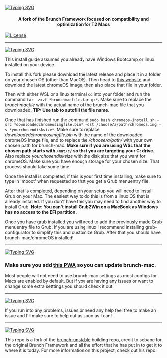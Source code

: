 [license-url]: ./LICENSE
[license-shield]: https://img.shields.io/github/license/sebanc/brunch?label=License&logo=Github&style=flat-square

<a href="https://git.io/typing-svg"><img src="https://readme-typing-svg.demolab.com?font=Trebuchet+MS&weight=100&size=45&duration=3000&color=F7F7F7&center=true&vCenter=true&repeat=false&random=false&width=1000&lines=Brunch-mac+Framework" alt="Typing SVG" /></a>
<h4 align="center">A fork of the Brunch Framework focused on compatibility and optimization for T2 Macs</h4>

[![License][license-shield]][license-url]

<hr>

<a href="https://git.io/typing-svg"><img src="https://readme-typing-svg.demolab.com?font=Trebuchet+MS&weight=100&size=24&duration=3000&color=A0ECF7&vCenter=true&repeat=false&random=false&width=300&lines=Install+instructions" alt="Typing SVG" /></a>

This install guide assumes you already have Windows Bootcamp or linux installed on your device.

To install this fork please download the latest release and place it in a folder on your chosen OS (other than MacOS). Then head to [this website](https://cros.tech/device/shyvana/) and download the latest chromeOS image, then also place that file in your folder. 

Then with either WSL or a linux terminal `cd` into your folder and run the command `tar -zxvf *brunchmacfile.tar.gz*`. Make sure to replace the *brunchmacfile* with the actual name of the brunch-mac file that you downloaded. **TIP: Use tab to autofill the file name.**

Once that has finished run the command `sudo bash chromeos-install.sh -src *downloadedchromeosimgfile.bin* -dst /choose/a/path/chromeos.img -s *yourchosendisksize*`. Make sure to replace *downloadedchromeosimgfile.bin* with the name of the downloaded chromeOS image file, and to replace the */choose/a/path/* with your own chosen path for brunch-mac. **Make sure if you are using WSL that the chosen path starts with `/mnt/c/` so that you are targeting your C: drive.** Also replace *yourchosendisksize* with the disk size that you want for chromeOS. Make sure you have enough storage for your chosen size. That process should take some time.

Once the install is completed, if this is your first time installing, make sure to type in 'mboot' when requested so that you get a Grub menuentry file.

After that is completed, depending on your setup you will need to install Grub on your Mac. The easiest way to do this is from a linux OS that is already installed. If you don't have this you may need to find another way to install Grub. **Note: You can't install Grub2Win on a MacBook as Windows has no access to the EFI partition.**

Once you have grub installed you will need to add the previously made Grub menuentry file to Grub. If you are using linux I recommend installing grub-configurator to simplify this and customize Grub. After that you should have brunch-mac/chromeOS installed! 

<hr>

<a href="https://git.io/typing-svg"><img src="https://readme-typing-svg.demolab.com?font=Trebuchet+MS&weight=100&size=24&duration=3000&color=A0ECF7&vCenter=true&repeat=false&random=false&width=300&lines=Updating+and+Settings" alt="Typing SVG" /></a>

### Make sure you add [this PWA](https://zprolegend007.github.io/brunch-mac-pwa/) so you can update brunch-mac.

Most people will not need to use brunch-mac settings as most configs for Macs are enabled by default. But if you are having any issues or want to change some extra setttings you should check it out. 

<hr>

<a href="https://git.io/typing-svg"><img src="https://readme-typing-svg.demolab.com?font=Trebuchet+MS&weight=100&size=24&duration=3000&color=A0ECF7&vCenter=true&repeat=false&random=false&width=300&lines=Help+and+Issues" alt="Typing SVG" /></a>

If you run into any problems, issues or need any help feel free to make an issue and I'll make sure to help out as soon as I can!

<hr>

[![Typing SVG](https://readme-typing-svg.demolab.com?font=Trebuchet+MS&weight=100&size=24&duration=3000&color=A0ECF7&vCenter=true&repeat=false&random=false&width=600&lines=Check+out+the+original+Brunch+Framework+(click+me))](https://github.com/sebanc/brunch)

This repo is a fork of the [brunch-unstable](https://github.com/sebanc/brunch-unstable) building repo, credit to sebanc for the original Brunch Framework and all the effort that he has put in to get it to where it is today. For more information on this project, check out his repo.
